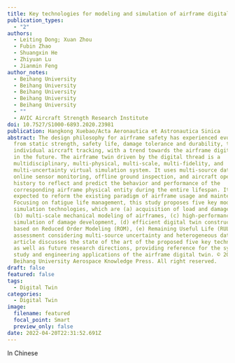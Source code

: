 ```yaml
---
title: Key technologies for modeling and simulation of airframe digital twin
publication_types:
  - "2"
authors:
  - Leiting Dong; Xuan Zhou
  - Fubin Zhao
  - Shuangxin He
  - Zhiyuan Lu
  - Jianmin Feng
author_notes:
  - Beihang University
  - Beihang University
  - Beihang University
  - Beihang University
  - Beihang University
  - ""
  - AVIC Aircraft Strength Research Institute
doi: 10.7527/S1000-6893.2020.23981
publication: Hangkong Xuebao/Acta Aeronautica et Astronautica Sinica
abstract: The design philosophy for airframe safety has experienced evolution
  from static strength, safety life, damage tolerance and durability, to
  individual aircraft tracking, with a trend towards the airframe digital twin
  in the future. The airframe twin driven by the digital thread is a
  multidisciplinary, multi-physical, multi-scale, multi-fidelity, and
  multi-uncertainty virtual simulation system. It uses multi-source data such as
  online sensor monitoring, offline ground inspection, and aircraft operation
  history to reflect and predict the behavior and performance of the
  corresponding airframe physical entity during the entire lifespan. It is
  expected to reform the existing paradigm of airframe usage and maintenance.
  Focusing on fatigue life management, this study proposes five key modeling and
  simulation technologies, which are (a) acquisition of load and damage data,
  (b) multi-scale mechanical modeling of airframes, (c) high-performance
  simulation of damage development, (d) efficient digital twin construction
  based on Reduced Order Modeling (ROM), (e) Remaining Useful Life (RUL)
  assessment considering multi-source uncertainty and heterogeneous data. This
  article discusses the state of the art of the proposed five key technologies
  as well as future research directions, providing reference for the systematic
  study and engineering applications of the airframe digital twin. © 2021,
  Beihang University Aerospace Knowledge Press. All right reserved.
draft: false
featured: false
tags:
  - Digital Twin
categories:
  - Digital Twin
image:
  filename: featured
  focal_point: Smart
  preview_only: false
date: 2022-04-20T22:31:52.691Z
---
```

In Chinese